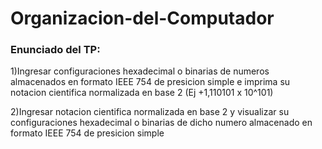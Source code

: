 # Organizacion-del-Computador
### Enunciado del TP:

 1)Ingresar configuraciones hexadecimal o binarias de numeros almacenados en formato IEEE 
 754 de presicion simple e imprima su notacion cientifica normalizada en base 2
(Ej +1,110101 x 10^101)  

 2)Ingresar notacion cientifica normalizada en base 2 y visualizar su 
 configuraciones hexadecimal o binarias de dicho numero almacenado 
 en formato IEEE 754 de presicion simple

